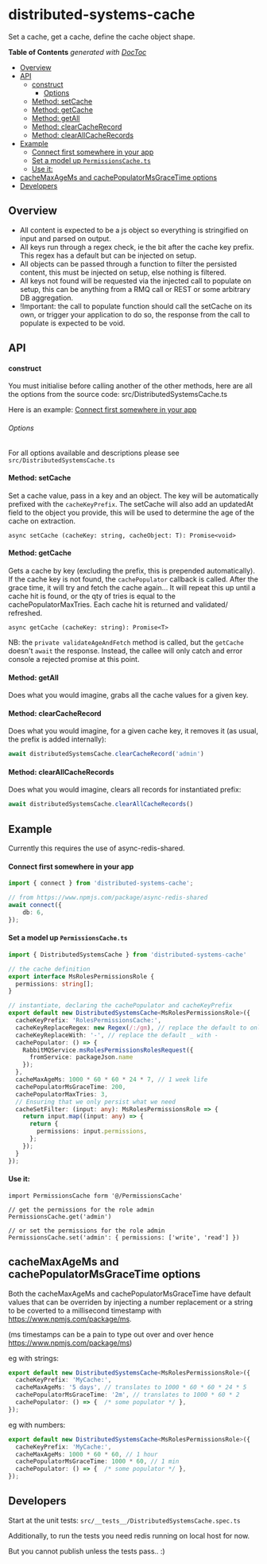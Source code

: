# distributed-systems-cache

Set a cache, get a cache, define the cache object shape.

<!-- START doctoc generated TOC please keep comment here to allow auto update -->
<!-- DON'T EDIT THIS SECTION, INSTEAD RE-RUN doctoc TO UPDATE -->
**Table of Contents**  *generated with [DocToc](https://github.com/thlorenz/doctoc)*

- [Overview](#overview)
- [API](#api)
    - [construct](#construct)
        - [Options](#options)
    - [Method: setCache](#method-setcache)
    - [Method: getCache](#method-getcache)
    - [Method: getAll](#method-getall)
    - [Method: clearCacheRecord](#method-clearcacherecord)
    - [Method: clearAllCacheRecords](#method-clearallcacherecords)
- [Example](#example)
    - [Connect first somewhere in your app](#connect-first-somewhere-in-your-app)
    - [Set a model up `PermissionsCache.ts`](#set-a-model-up-permissionscachets)
    - [Use it:](#use-it)
- [cacheMaxAgeMs and cachePopulatorMsGraceTime options](#cachemaxagems-and-cachepopulatormsgracetime-options)
- [Developers](#developers)

<!-- END doctoc generated TOC please keep comment here to allow auto update -->

## Overview
- All content is expected to be a js object so everything is stringified on input and parsed on output.
- All keys run through a regex check, ie the bit after the cache key prefix. This regex has a default but can be injected on setup.
- All objects can be passed through a function to filter the persisted content, this must be injected on setup, else nothing is filtered.
- All keys not found will be requested via the injected call to populate on setup, this can be anything from a RMQ call or REST or some arbitrary DB aggregation.
- !Important: the call to populate function should call the setCache on its own, or trigger your application to do so, the response from the call to populate is expected to be void.

## API
#### construct
You must initialise before calling another of the other methods, here are all the options from the source code:  src/DistributedSystemsCache.ts

Here is an example: [Connect first somewhere in your app](#connect-first-somewhere-in-your-app)

###### Options
For all options available and descriptions please see `src/DistributedSystemsCache.ts` 


#### Method: setCache
Set a cache value, pass in a key and an object. The key will be automatically prefixed with the `cacheKeyPrefix`.
The setCache will also add an updatedAt field to the object you provide, this will be used to determine the age of the cache on extraction.
```
async setCache (cacheKey: string, cacheObject: T): Promise<void>
```

#### Method: getCache
Gets a cache by key (excluding the prefix, this is prepended automatically).
If the cache key is not found, the `cachePopulator` callback is called. After the grace time, it will try and fetch the cache again...
It will repeat this up until a cache hit is found, or the qty of tries is equal to the cachePopulatorMaxTries.
Each cache hit is returned and validated/ refreshed.
```
async getCache (cacheKey: string): Promise<T>
```
NB: the `private validateAgeAndFetch` method is called, but the `getCache` doesn't `await` the response. Instead, the callee will only catch and error console a rejected promise at this point.

#### Method: getAll
Does what you would imagine, grabs all the cache values for a given key.

#### Method: clearCacheRecord
Does what you would imagine, for a given cache key, it removes it (as usual, the prefix is added internally):
```typescript
await distributedSystemsCache.clearCacheRecord('admin')
```

#### Method: clearAllCacheRecords
Does what you would imagine, clears all records for instantiated prefix:
```typescript
await distributedSystemsCache.clearAllCacheRecords()
```

## Example

Currently this requires the use of async-redis-shared.

#### Connect first somewhere in your app
```typescript
import { connect } from 'distributed-systems-cache';

// from https://www.npmjs.com/package/async-redis-shared
await connect({
    db: 6,
});
```

#### Set a model up `PermissionsCache.ts`
```typescript
import { DistributedSystemsCache } from 'distributed-systems-cache'

// the cache definition
export interface MsRolesPermissionsRole {
  permissions: string[];
}

// instantiate, declaring the cachePopulator and cacheKeyPrefix
export default new DistributedSystemsCache<MsRolesPermissionsRole>({
  cacheKeyPrefix: 'RolesPermissionsCache:',
  cacheKeyReplaceRegex: new Regex(/:/gm), // replace the default to only replace :
  cacheKeyReplaceWith: '-', // replace the default _ with -
  cachePopulator: () => {
    RabbitMQService.msRolesPermissionsRolesRequest({
      fromService: packageJson.name
    });
  },
  cacheMaxAgeMs: 1000 * 60 * 60 * 24 * 7, // 1 week life
  cachePopulatorMsGraceTime: 200,
  cachePopulatorMaxTries: 3,
  // Ensuring that we only persist what we need
  cacheSetFilter: (input: any): MsRolesPermissionsRole => {
    return input.map((input: any) => {
      return {
        permissions: input.permissions,
      };
    });
  }
});
```

#### Use it:

```
import PermissionsCache form '@/PermissionsCache'

// get the permissions for the role admin
PermissionsCache.get('admin')

// or set the permissions for the role admin
PermissionsCache.set('admin': { permissions: ['write', 'read'] })
```

## cacheMaxAgeMs and cachePopulatorMsGraceTime options
Both the cacheMaxAgeMs and cachePopulatorMsGraceTime have default values that can be overriden by injecting a number replacement or a string to be coverted to a millisecond timestamp with https://www.npmjs.com/package/ms.

(ms timestamps can be a pain to type out over and over hence https://www.npmjs.com/package/ms)

eg with strings:
```typescript
export default new DistributedSystemsCache<MsRolesPermissionsRole>({
  cacheKeyPrefix: 'MyCache:',
  cacheMaxAgeMs: '5 days', // translates to 1000 * 60 * 60 * 24 * 5
  cachePopulatorMsGraceTime: '2m', // translates to 1000 * 60 * 2
  cachePopulator: () => {  /* some populator */ },
});
```

eg with numbers:
```typescript
export default new DistributedSystemsCache<MsRolesPermissionsRole>({
  cacheKeyPrefix: 'MyCache:',
  cacheMaxAgeMs: 1000 * 60 * 60, // 1 hour
  cachePopulatorMsGraceTime: 1000 * 60, // 1 min
  cachePopulator: () => {  /* some populator */ },
});
```

## Developers

Start at the unit tests:  `src/__tests__/DistributedSystemsCache.spec.ts`

Additionally, to run the tests you need redis running on local host for now. 

But you cannot publish unless the tests pass.. :)
